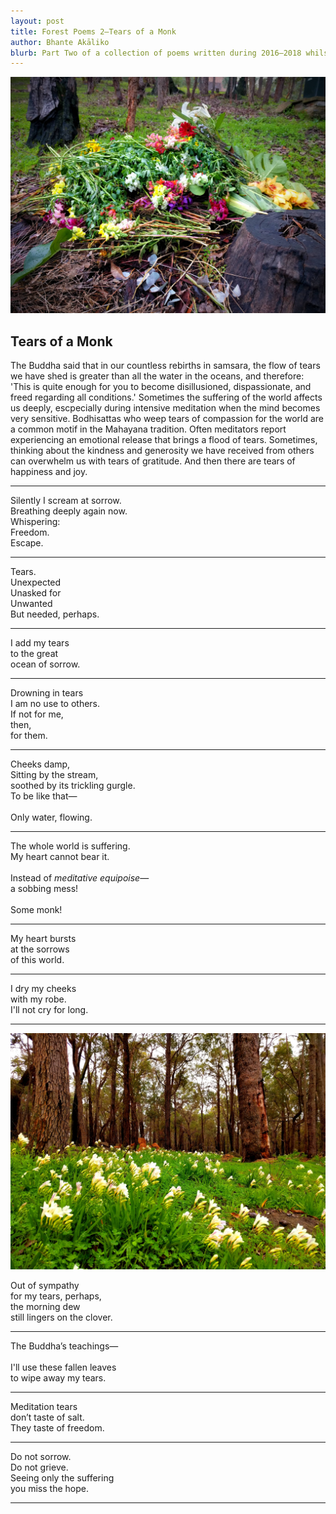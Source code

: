```yaml
---
layout: post
title: Forest Poems 2—Tears of a Monk
author: Bhante Akāliko
blurb: Part Two of a collection of poems written during 2016–2018 whilst residing at Bodhinyana Monastery in Serpentine, Western Australia. <i>Tears of a Monk</i> explores beauty and sadness in the melancholy world of samsara, and the hope for an end to suffering for all beings.
---
```


<img alt="colourful flowers thrown in a heap in the forest" src="https://raw.githubusercontent.com/lokanta/lokanta.github.io/master/Tears%20of%20a%20monk%201.jpg">

## Tears of a Monk
The Buddha said that in our countless rebirths in samsara, the flow of tears we have shed is greater than all the water in the oceans, and therefore: 'This is quite enough for you to become disillusioned, dispassionate, and freed regarding all conditions.' Sometimes the suffering of the world affects us deeply, escpecially during intensive meditation when the mind becomes very sensitive. Bodhisattas who weep tears of compassion for the world are a common motif in the Mahayana tradition. Often meditators report experiencing an emotional release that brings a flood of tears. Sometimes, thinking about the kindness and generosity we have received from others can overwhelm us with tears of gratitude. And then there are tears of happiness and joy. 
<hr>

<section class="poetry">


<article class="poem">
<p>Silently I scream at sorrow.<br>
Breathing deeply again now.<br>
Whispering:<br> 
Freedom.<br> 
Escape.
</article> 
<hr>


<article class="poem">
<p>Tears.<br>
Unexpected<br>
Unasked for<br> 
Unwanted<br>
But needed, perhaps.
</article> 
<hr>


<article class="poem">
<p>I add my tears<br>
to the great<br>
ocean of sorrow.
</article> 
<hr>


<article class="poem">
<p>Drowning in tears<br> 
I am no use to others.<br> 
If not for me,<br> 
then,<br>
for them.
</article> 
<hr>


<article class="poem">
<p>Cheeks damp,<br> 
Sitting by the stream,<br>
soothed by its trickling gurgle.<br>
To be like that—<br> 
<br>
Only water, flowing.
</article> 
<hr>


<article class="poem">
<p>The whole world is suffering.<br>
My heart cannot bear it.<br> 
<br>
Instead of <i>meditative equipoise</i>—<br>
a sobbing mess!<br>
<br>
Some monk!
</article> 
<hr>


<article class="poem">
<p>My heart bursts<br> 
at the sorrows<br>
of this world.
</article> 
<hr>


<article class="poem">
<p>I dry my cheeks<br> 
with my robe.<br>
I'll not cry for long.
</article> 
<hr>


![white crocus flowers in a gree field with trees in the background](https://raw.githubusercontent.com/lokanta/lokanta.github.io/master/tears%20of%20a%20monk%202.jpg)


<article class="poem">
<p>Out of sympathy<br>
for my tears, perhaps,<br>
the morning dew<br>
still lingers on the clover.
</article> 
<hr>


<article class="poem">
<p>The Buddha’s teachings—<br>
<br>
I'll use these fallen leaves<br>
to wipe away my tears.
</article> 
<hr>


<article class="poem">
<p>Meditation tears<br>
don’t taste of salt.<br> 
They taste of freedom.
</article> 
<hr>


<article class="poem">
<p>Do not sorrow.<br> 
Do not grieve.<br>
Seeing only the suffering<br>
you miss the hope.
</article>
<hr>
